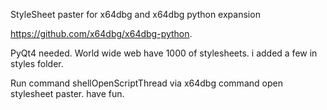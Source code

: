 StyleSheet paster for x64dbg and x64dbg python expansion

https://github.com/x64dbg/x64dbg-python.

PyQt4 needed.
World wide web have 1000 of stylesheets.
i added a few in styles folder.

Run command shellOpenScriptThread via x64dbg command
open stylesheet paster.
have fun.

